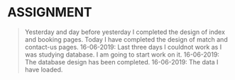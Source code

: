 # ASSIGNMENT
> Yesterday and day before yesterday I completed the design of index and booking pages.
> Today I have completed the design of match and contact-us pages.
> 16-06-2019: Last three days I couldnot work as I was studying database. I am going to start work on it.
> 16-06-2019: The database design has been completed.
> 16-06-2019: The data I have loaded.
